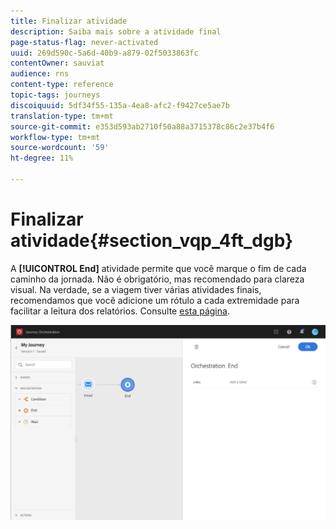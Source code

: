 ```yaml
---
title: Finalizar atividade
description: Saiba mais sobre a atividade final
page-status-flag: never-activated
uuid: 269d590c-5a6d-40b9-a879-02f5033863fc
contentOwner: sauviat
audience: rns
content-type: reference
topic-tags: journeys
discoiquuid: 5df34f55-135a-4ea8-afc2-f9427ce5ae7b
translation-type: tm+mt
source-git-commit: e353d593ab2710f50a88a3715378c86c2e37b4f6
workflow-type: tm+mt
source-wordcount: '59'
ht-degree: 11%

---
```



# Finalizar atividade{#section_vqp_4ft_dgb}

A **[!UICONTROL End]** atividade permite que você marque o fim de cada caminho da jornada. Não é obrigatório, mas recomendado para clareza visual. Na verdade, se a viagem tiver várias atividades finais, recomendamos que você adicione um rótulo a cada extremidade para facilitar a leitura dos relatórios. Consulte [esta página](../reporting/about-journey-reports.md).

![](../assets/journey54.png)
